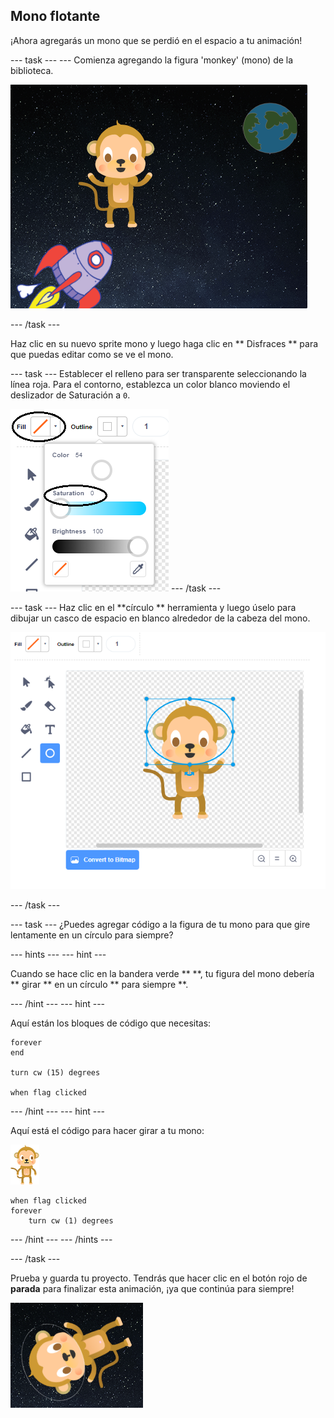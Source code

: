 ## Mono flotante

¡Ahora agregarás un mono que se perdió en el espacio a tu animación!

\--- task \--- \--- Comienza agregando la figura 'monkey' (mono) de la biblioteca.

![Agregar la figura de un mono](images/space-monkey-sprite.png)

\--- /task \---

Haz clic en su nuevo sprite mono y luego haga clic en ** Disfraces ** para que puedas editar como se ve el mono.

\--- task \--- Establecer el relleno para ser transparente seleccionando la línea roja. Para el contorno, establezca un color blanco moviendo el deslizador de Saturación a `0`.

![Hacer color blanco](images/make-white.png) \--- /task \---

\--- task \--- Haz clic en el **círculo ** herramienta y luego úselo para dibujar un casco de espacio en blanco alrededor de la cabeza del mono.

![Casco espacial del mono](images/space-monkey-edit.png)

\--- /task \---

\--- task \--- ¿Puedes agregar código a la figura de tu mono para que gire lentamente en un círculo para siempre?

\--- hints \--- \--- hint \---

Cuando se hace clic en la bandera verde ** **, tu figura del mono debería ** girar ** en un círculo ** para siempre **.

\--- /hint \--- \--- hint \---

Aquí están los bloques de código que necesitas:

```blocks3
forever
end

turn cw (15) degrees

when flag clicked
```

\--- /hint \--- \--- hint \---

Aquí está el código para hacer girar a tu mono:

![Figura del Mono](images/sprite-monkey.png)

```blocks3
when flag clicked
forever
    turn cw (1) degrees
```

\--- /hint \--- \--- /hints \---

\--- /task \---

Prueba y guarda tu proyecto. Tendrás que hacer clic en el botón rojo de **parada** para finalizar esta animación, ¡ya que continúa para siempre!

![Prueba el mono que gira](images/space-spin-test.png)